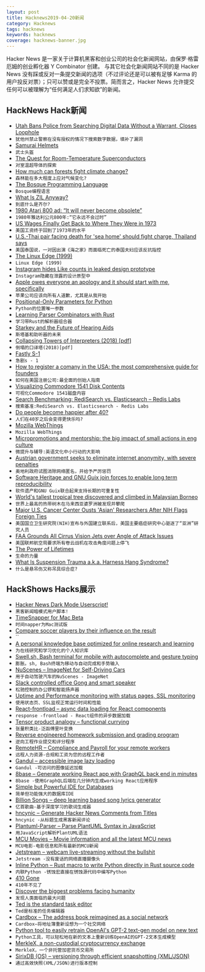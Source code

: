 ```yaml
---
layout: post
title: Hacknews2019-04-20新闻
category: Hacknews
tags: hacknews
keywords: hacknews
coverage: hacknews-banner.jpg
---
```


Hacker News 是一家关于计算机黑客和创业公司的社会化新闻网站，由保罗·格雷厄姆的创业孵化器 Y Combinator 创建。
与其它社会化新闻网站不同的是 Hacker News 没有踩或反对一条提交新闻的选项（不过评论还是可以被有足够 Karma 的用户投反对票）；只可以赞或是完全不投票。简而言之，Hacker News 允许提交任何可以被理解为“任何满足人们求知欲”的新闻。

## HackNews Hack新闻


- [Utah Bans Police from Searching Digital Data Without a Warrant, Closes Loophole](https://www.forbes.com/sites/nicksibilla/2019/04/16/utah-bans-police-from-searching-digital-data-without-a-warrant-closes-fourth-amendment-loophole/)
- `犹他州禁止警察在没有授权的情况下搜索数字数据，填补了漏洞`
- [Samurai Helmets](https://news.kynosarges.org/2019/04/19/samurai-helmets/)
- `武士头盔`
- [The Quest for Room-Temperature Superconductors](https://gizmodo.com/the-quest-for-the-most-elusive-material-in-physics-1833846121)
- `对室温超导体的探索`
- [How much can forests fight climate change?](https://www.nature.com/articles/d41586-019-00122-z)
- `森林能在多大程度上应对气候变化?`
- [The Bosque Programming Language](https://github.com/Microsoft/BosqueLanguage/blob/master/docs/language/overview.md)
- `Bosque编程语言`
- [What Is ZIL Anyway?](http://blog.zarfhome.com/2019/04/what-is-zil-anyway.html)
- `到底什么是齐尔?`
- [1980 Atari 800 ad: “It will never become obsolete”](https://www.bookofjoe.com/2014/07/1980-atari-800-ad-it-will-never-become-obsolete.html)
- `1980年雅达利公元800年:“它永远不会过时”`
- [US Wages Finally Get Back to Where They Were in 1973](https://thesoundingline.com/in-brief-us-wages-finally-get-back-to-where-they-were-in-1973/)
- `美国工资终于回到了1973年的水平`
- [U.S.-Thai pair facing death for &#39;sea home&#39; should fight charge, Thailand says](https://www.reuters.com/article/us-thailand-seahome/u-s-thai-pair-facing-death-for-sea-home-should-fight-the-charge-thailand-says-idUSKCN1RV0KM)
- `美国泰国说，一对因出演《海之家》而面临死亡的泰国夫妇应该反抗指控`
- [The Linux Edge (1999)](https://blog.corememory.io/the-linux-edge.html)
- `Linux Edge (1999)`
- [Instagram hides Like counts in leaked design prototype](https://techcrunch.com/2019/04/18/instagram-no-like-counter/)
- `Instagram隐藏在泄露的设计原型中`
- [Apple owes everyone an apology and it should start with me, specifically](https://theoutline.com/post/7315/apple-keyboards-still-suck-insanely-bad?zd=1&amp;zi=qklqjspx)
- `苹果公司应该向所有人道歉，尤其是从我开始`
- [Positional-Only Parameters for Python](https://lwn.net/Articles/785245/)
- `Python的位置唯一参数`
- [Learning Parser Combinators with Rust](https://bodil.lol/parser-combinators/)
- `学习带Rust的解析器组合器`
- [Starkey and the Future of Hearing Aids](https://www.bloomberg.com/news/features/2019-04-18/the-future-of-wearable-tech-is-called-a-hearing-aid)
- `斯塔基和助听器的未来`
- [Collapsing Towers of Interpreters (2018) [pdf]](http://lampwww.epfl.ch/~amin/pub/collapsing-towers.pdf)
- `倒塌的口译塔(2018)[pdf]`
- [Fastly S-1](https://www.sec.gov/Archives/edgar/data/1517413/000119312519111675/d702138ds1.htm)
- `急剧s - 1`
- [How to register a comany in the USA: the most comprehensive guide for founders](http://aynuriev.com/how-to-register-company-usa/)
- `如何在美国注册公司:最全面的创始人指南`
- [Visualizing Commodore 1541 Disk Contents](https://www.pagetable.com/?p=1070)
- `可视化Commodore 1541磁盘内容`
- [Search Benchmarking: RediSearch vs. Elasticsearch – Redis Labs](https://redislabs.com/blog/search-benchmarking-redisearch-vs-elasticsearch/)
- `搜索基准:RediSearch vs. Elasticsearch - Redis Labs`
- [Do people become happier after 40?](https://www.economist.com/graphic-detail/2019/04/12/do-people-become-happier-after-40)
- `人们在40岁之后会变得更快乐吗?`
- [Mozilla WebThings](https://hacks.mozilla.org/2019/04/introducing-mozilla-webthings/)
- `Mozilla WebThings`
- [Micropromotions and mentorship: the big impact of small actions in eng culture](https://circleci.com/blog/micro-promotions-and-mentorship-the-big-impact-of-small-actions-in-an-engineering-culture/)
- `微提升与辅导:英语文化中小行动的大影响`
- [Austrian government seeks to eliminate internet anonymity, with severe penalties](http://derstandard.at/2000101677286/Government-Seeks-to-Eliminate-Internet-Anonymity-With-Severe-Penalties)
- `奥地利政府试图消除网络匿名，并给予严厉惩罚`
- [Software Heritage and GNU Guix join forces to enable long term reproducibility](https://www.softwareheritage.org/2019/04/18/software-heritage-and-gnu-guix-join-forces-to-enable-long-term-reproducibility/)
- `软件遗产和GNU Guix联合起来支持长期的可重复性`
- [World&#39;s tallest tropical tree discovered and climbed in Malaysian Borneo](https://www.nationalgeographic.com/environment/2019/04/worlds-tallest-tropical-tree-discovered-climbed-borneo/)
- `世界上最高的热带树木在马来西亚婆罗洲被发现并攀爬`
- [Major U.S. Cancer Center Ousts &#39;Asian&#39; Researchers After NIH Flags Foreign Ties](https://www.sciencemag.org/news/2019/04/exclusive-major-us-cancer-center-ousts-asian-researchers-after-nih-flags-their-foreign)
- `美国国立卫生研究院(NIH)宣布与外国建立联系后，美国主要癌症研究中心驱逐了“亚洲”研究人员`
- [FAA Grounds All Cirrus Vision Jets over Angle of Attack Issues](https://www.flyingmag.com/faa-grounds-cirrus-vision-jets)
- `美国联邦航空局要求所有卷云战机在攻击角度问题上停飞`
- [The Power of Lifetimes](http://pling.jondgoodwin.com/post/lifetimes/)
- `生命的力量`
- [What Is Suspension Trauma a.k.a. Harness Hang Syndrome?](https://www.dynamicrescue.com/blogs/news/13262417-ask-a-pro-what-is-suspension-trauma-aka-harness-hang-syndrome)
- `什么是悬吊伤又称吊具综合症?`


## HackShows Hacks展示

- [ Hacker News Dark Mode Userscript!](https://github.com/vishaldpatel/HNDarkMode)
- `黑客新闻暗模式用户脚本!`
- [ TimeSnapper for Mac Beta](https://news.ycombinator.com/item?id=19698363)
- `时间napper为Mac测试版`
- [ Compare soccer players by their influence on the result](https://kxrank.com/)
- ``
- [ A personal knowledge base optimized for online research and learning](https://www.youtube.com/watch?v=-y46BSQxXUY&amp;feature=youtu.be)
- `为在线研究和学习优化的个人知识库`
- [ Swell.sh, Bash terminal for mobile with autocomplete and gesture typing](https://github.com/wcchoi/swell.sh)
- `膨胀。sh, Bash终端为移动与自动完成和手势输入`
- [ NuScenes – ImageNet for Self-Driving Cars](https://scale.ai/blog/nuscenes#scale)
- `用于自动驾驶汽车的NuScenes - ImageNet`
- [ Slack controlled office Gong and smart speaker](https://blog.smooch.io/gong-wild/)
- `松驰控制的办公锣和智能扬声器`
- [ Uptime and Performance monitoring with status pages, SSL monitoring](https://apichecker.com/)
- `使用状态页、SSL监视正常运行时间和性能`
- [ React-frontload – async data loading for React components](https://github.com/davnicwil/react-frontload)
- `response -frontload - React组件的异步数据加载`
- [ Tensor product analogy – functional currying](https://jwkennington.com/blog/tensor-product-for-programmers/)
- `张量积类比-泛函傅里叶变换`
- [ Reverse engineered homework submission and grading program](https://github.com/brokencodebank/Berkeley-CS188-UofSC-CSCE580)
- `逆向工程作业提交和评分程序`
- [ RemoteHR – Compliance and Payroll for your remote workers](https://remotehr.co/)
- `远程人力资源-合规和工资为您的远程工作者`
- [ Gandul – accessible image lazy loading](https://github.com/alterebro/accessible-image-lazy-load)
- `Gandul -可访问的图像延迟加载`
- [ 8base – Generate working React app with GraphQL back end in minutes](https://www.8base.com/generate)
- `8base -使用GraphQL后端在几分钟内生成working React应用程序`
- [ Simple but Powerful IDE for Databases](https://www.sqlgate.com/)
- `简单但功能强大的数据库IDE`
- [ Billion Songs – deep learning based song lyrics generator](http://billion.dev.losttech.software:2095/)
- `亿首歌曲-基于深度学习的歌词生成器`
- [ hncynic – Generate Hacker News Comments from Titles](https://hncynic.leod.org/)
- `hncynic -从标题生成黑客新闻评论`
- [ Plantuml-Parser – Parse PlantUML Syntax in JavaScript](https://github.com/Enteee/plantuml-parser#readme)
- `用JavaScript解析PlantUML语法`
- [ MCU Movies – Movie information and all the latest MCU news](https://mcumovies.com/)
- `MCU电影-电影信息和所有最新的MCU新闻`
- [ Jetstream – webcam live-streaming without the bullshit](https://jetstream.club/)
- `Jetstream -没有废话的网络直播摄像头`
- [ Inline Python – Rust macro to write Python directly in Rust source code](https://docs.rs/inline-python/)
- `内联Python -锈蚀宏直接在锈蚀源代码中编写Python`
- [ 410 Gone](http://hn.410go.net)
- `410年不见了`
- [ Discover the biggest problems facing humanity](https://oravise.com/)
- `发现人类面临的最大问题`
- [ Ted is the standard task editor](https://github.com/gwn/ted)
- `Ted是标准的任务编辑器`
- [ Cardbox – The address book reimagined as a social network](https://cardbox.app)
- `Cardbox—将地址簿重新设想为一个社交网络`
- [ Python tool to easily retrain OpenAI&#39;s GPT-2 text-gen model on new text](https://github.com/minimaxir/gpt-2-simple)
- `Python工具，可以轻松地在新的文本上重新训练OpenAI的GPT-2文本生成模型`
- [ MerkleX, a non-custodial cryptocurrency exchange](https://merklex.io/)
- `MerkleX，一个非托管加密货币交易所`
- [ SirixDB (OS) – versioning through efficient snapshotting (XML/JSON)](https://news.ycombinator.com/item?id=19697810)
- `通过高效快照(XML/JSON)进行版本控制`


